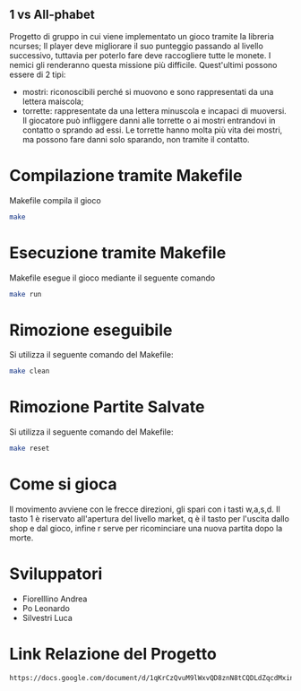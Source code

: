 ## 1 vs All-phabet
Progetto di gruppo in cui viene implementato un gioco tramite la libreria ncurses;
Il player deve migliorare il suo punteggio passando al livello successivo, tuttavia per poterlo fare
deve raccogliere tutte le monete. I nemici gli renderanno questa missione più difficile.
Quest'ultimi possono essere di 2 tipi:
- mostri: riconoscibili perché si muovono e sono rappresentati da una lettera maiscola;
- torrette: rappresentate da una lettera minuscola e incapaci di muoversi.
Il giocatore può infliggere danni alle torrette o ai mostri entrandovi in contatto o sprando ad essi.
Le torrette hanno molta più vita dei mostri, ma possono fare danni solo sparando,
non tramite il contatto.

# Compilazione tramite Makefile
Makefile compila il gioco
```sh
make
```

# Esecuzione tramite Makefile
Makefile esegue il gioco mediante il seguente comando
```sh
make run
```

# Rimozione eseguibile
Si utilizza il seguente comando del Makefile:
```sh
make clean
```

# Rimozione Partite Salvate
Si utilizza il seguente comando del Makefile:
```sh
make reset
```

# Come si gioca
Il movimento avviene con le frecce direzioni, gli spari con i tasti w,a,s,d.
Il tasto 1 è riservato all'apertura del livello market, q è il tasto per l'uscita dallo shop
e dal gioco, infine r serve per ricominciare una nuova partita dopo la morte.

# Sviluppatori
- Fiorelllino Andrea
- Po Leonardo
- Silvestri Luca

# Link Relazione del Progetto
```sh
https://docs.google.com/document/d/1qKrCzQvuM9lWxvQD8znN8tCQDLdZqcdMxinh7FZyy0o/edit?usp=sharing
```
